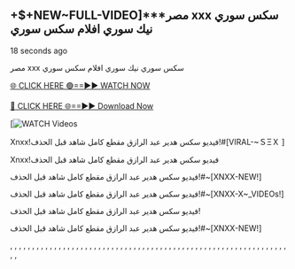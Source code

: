 ## +$+NEW~FULL-VIDEO]***مصر xxx سكس سوري نيك سوري افلام سكس سوري


18 seconds ago

مصر xxx سكس سوري نيك سوري افلام سكس سوري


[🌐 CLICK HERE 🟢==►► WATCH NOW](https://cutt.ly/te57wshS)

[🔴 CLICK HERE 🌐==►► Download Now](https://cutt.ly/te57wshS)

[![WATCH Videos](https://cutt.ly/te57wshS)

Xnxx!فيديو سكس هدير عبد الرازق مقطع كامل شاهد قبل الحذف!#[VIRAL-~ＳΞＸ ]

Xnxx!فيديو سكس هدير عبد الرازق مقطع كامل شاهد قبل الحذف


فيديو سكس هدير عبد الرازق مقطع كامل شاهد قبل الحذف!#~[XNXX-NEW!]


فيديو سكس هدير عبد الرازق مقطع كامل شاهد قبل الحذف!#~[XNXX-X~_VIDEOs!]


فيديو سكس هدير عبد الرازق مقطع كامل شاهد قبل الحذف!


فيديو سكس هدير عبد الرازق مقطع كامل شاهد قبل الحذف!#~[XNXX-NEW!]


,
,
,
,
,
,
,
,
,
,
,
,
,
,
,
,
,
,
,
,
,
,
,
,
,
,
,
,
,
,
,
,
,
,
,
,
,
,
,
,
,
,
,
,
,
,
,
,
,
,
,
,
,
,
,
,
,
,
,
,
,
,
,
,
,